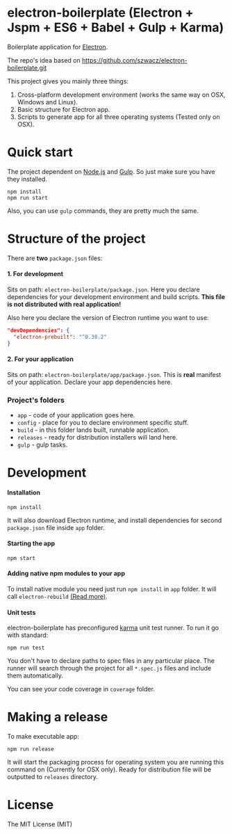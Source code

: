 electron-boilerplate (Electron + Jspm + ES6 + Babel + Gulp + Karma)
==============
Boilerplate application for [Electron](http://electron.atom.io).

The repo's idea based on https://github.com/szwacz/electron-boilerplate.git

This project gives you mainly three things:

1. Cross-platform development environment (works the same way on OSX, Windows and Linux).
2. Basic structure for Electron app.
3. Scripts to generate app for all three operating systems (Tested only on OSX).

# Quick start
The project dependent on [Node.js](https://nodejs.org) and [Gulp](http://gulpjs.com/). So just make sure you have they installed.

```
npm install
npm run start
```
Also, you can use `gulp` commands, they are pretty much the same.

# Structure of the project

There are **two** `package.json` files:  

#### 1. For development
Sits on path: `electron-boilerplate/package.json`. Here you declare dependencies for your development environment and build scripts. **This file is not distributed with real application!**

Also here you declare the version of Electron runtime you want to use:
```json
"devDependencies": {
  "electron-prebuilt": "^0.30.2"
}
```

#### 2. For your application
Sits on path: `electron-boilerplate/app/package.json`. This is **real** manifest of your application. Declare your app dependencies here.

### Project's folders

- `app` - code of your application goes here.
- `config` - place for you to declare environment specific stuff.
- `build` - in this folder lands built, runnable application.
- `releases` - ready for distribution installers will land here.
- `gulp` - gulp tasks.


# Development

#### Installation

```
npm install
```
It will also download Electron runtime, and install dependencies for second `package.json` file inside `app` folder.

#### Starting the app

```
npm start
```

#### Adding native npm modules to your app

To install native module you need just run `npm install` in `app` folder. It will call `electron-rebuild` [(Read more)](https://github.com/atom/electron/blob/master/docs/tutorial/using-native-node-modules.md).

#### Unit tests

electron-boilerplate has preconfigured [karma](http://karma-runner.github.io) unit test runner. To run it go with standard:
```
npm run test
```
You don't have to declare paths to spec files in any particular place. The runner will search through the project for all `*.spec.js` files and include them automatically.

You can see your code coverage in `coverage` folder.

# Making a release

To make executable app:
```
npm run release
```
It will start the packaging process for operating system you are running this command on (Currently for OSX only). Ready for distribution file will be outputted to `releases` directory.

# License

The MIT License (MIT)
